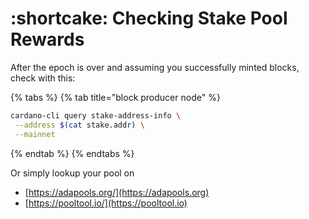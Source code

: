 # :shortcake: Checking Stake Pool Rewards

After the epoch is over and assuming you successfully minted blocks, check with this:

{% tabs %}
{% tab title="block producer node" %}
```bash
cardano-cli query stake-address-info \
 --address $(cat stake.addr) \
 --mainnet
```
{% endtab %}
{% endtabs %}

Or simply lookup your pool on

* &#x20;[https://adapools.org/](https://adapools.org)
* [https://pooltool.io/](https://pooltool.io)
